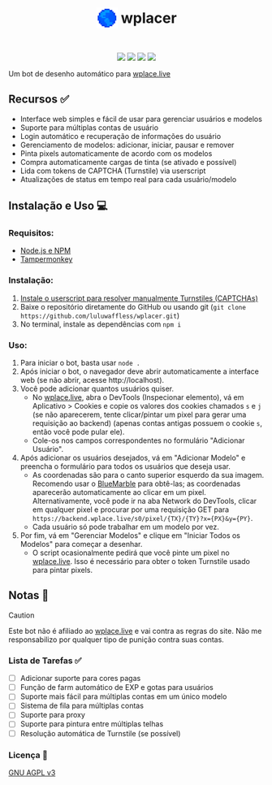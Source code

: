 <h1 align="center"><p style="display: inline-flex; align-items: center; gap: 0.25em"><img style="width: 1.5em; height: 1.5em;" src="public/icons/favicon.png">wplacer</p></h1>

<p align="center"><img src="https://img.shields.io/github/package-json/v/luluwaffless/wplacer">
<a href="LICENSE"><img src="https://img.shields.io/github/license/luluwaffless/wplacer"></a>
<a href="https://discord.gg/qbtcWrHJvR"><img src="https://img.shields.io/badge/Suporte-gray?style=flat&logo=Discord&logoColor=white&logoSize=auto&labelColor=5562ea"></a>
<a href="README.md"><img src="https://img.shields.io/badge/translation-english-red"></a></p>

Um bot de desenho automático para [wplace.live](https://wplace.live/)

## Recursos ✅

- Interface web simples e fácil de usar para gerenciar usuários e modelos
- Suporte para múltiplas contas de usuário
- Login automático e recuperação de informações do usuário
- Gerenciamento de modelos: adicionar, iniciar, pausar e remover
- Pinta pixels automaticamente de acordo com os modelos
- Compra automaticamente cargas de tinta (se ativado e possível)
- Lida com tokens de CAPTCHA (Turnstile) via userscript
- Atualizações de status em tempo real para cada usuário/modelo

## Instalação e Uso 💻
### Requisitos:
- [Node.js e NPM](https://nodejs.org/)
- [Tampermonkey](https://www.tampermonkey.net/)
### Instalação:
1. [Instale o userscript para resolver manualmente Turnstiles (CAPTCHAs)](https://raw.githubusercontent.com/luluwaffless/wplacer/refs/heads/main/public/wplacer.user.js)
2. Baixe o repositório diretamente do GitHub ou usando git (`git clone https://github.com/luluwaffless/wplacer.git`)
3. No terminal, instale as dependências com `npm i`
### Uso:
1. Para iniciar o bot, basta usar `node .`
2. Após iniciar o bot, o navegador deve abrir automaticamente a interface web (se não abrir, acesse http://localhost).
3. Você pode adicionar quantos usuários quiser.
   - No [wplace.live](https://wplace.live/), abra o DevTools (Inspecionar elemento), vá em Aplicativo > Cookies e copie os valores dos cookies chamados `s` e `j` (se não aparecerem, tente clicar/pintar um pixel para gerar uma requisição ao backend) (apenas contas antigas possuem o cookie `s`, então você pode pular ele).
   - Cole-os nos campos correspondentes no formulário "Adicionar Usuário".
4. Após adicionar os usuários desejados, vá em "Adicionar Modelo" e preencha o formulário para todos os usuários que deseja usar.
   - As coordenadas são para o canto superior esquerdo da sua imagem. Recomendo usar o [BlueMarble](https://github.com/SwingTheVine/Wplace-BlueMarble) para obtê-las; as coordenadas aparecerão automaticamente ao clicar em um pixel. Alternativamente, você pode ir na aba Network do DevTools, clicar em qualquer pixel e procurar por uma requisição GET para `https://backend.wplace.live/s0/pixel/{TX}/{TY}?x={PX}&y={PY}`.
   - Cada usuário só pode trabalhar em um modelo por vez.
5. Por fim, vá em "Gerenciar Modelos" e clique em "Iniciar Todos os Modelos" para começar a desenhar.
   - O script ocasionalmente pedirá que você pinte um pixel no [wplace.live](https://wplace.live/). Isso é necessário para obter o token Turnstile usado para pintar pixels.

## Notas 📝

> [!CAUTION]
> Este bot não é afiliado ao [wplace.live](https://wplace.live/) e vai contra as regras do site. Não me responsabilizo por qualquer tipo de punição contra suas contas.

### Lista de Tarefas ✅
- [ ] Adicionar suporte para cores pagas
- [ ] Função de farm automático de EXP e gotas para usuários
- [ ] Suporte mais fácil para múltiplas contas em um único modelo
- [ ] Sistema de fila para múltiplas contas
- [ ] Suporte para proxy
- [ ] Suporte para pintura entre múltiplas telhas
- [ ] Resolução automática de Turnstile (se possível)

### Licença 📜

[GNU AGPL v3](LICENSE)
